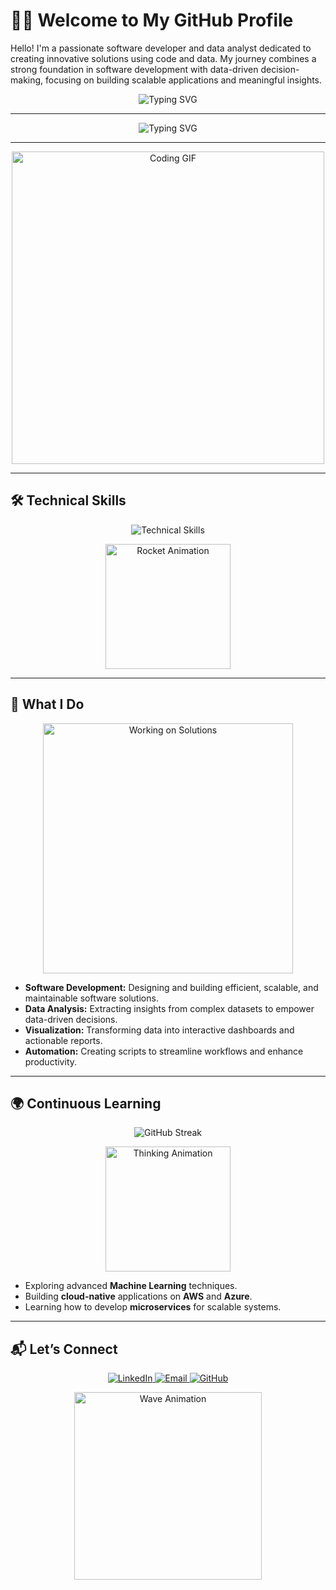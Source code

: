 # 👨‍💻 Welcome to My GitHub Profile  
Hello! I'm a passionate software developer and data analyst dedicated to creating innovative solutions using code and data. My journey combines a strong foundation in software development with data-driven decision-making, focusing on building scalable applications and meaningful insights.

<p align="center">
  <img src="https://readme-typing-svg.herokuapp.com?font=Fira+Code&size=25&pause=1000&color=F75C7E&center=true&vCenter=true&width=435&lines=Passionate+Software+Developer;Data+Analyst+%7C+Innovative+Thinker;Building+Scalable+Solutions" alt="Typing SVG" />
</p>

---

<p align="center">
  <img src="https://readme-typing-svg.herokuapp.com?font=Fira+Code&size=28&pause=1000&color=F75C7E&center=true&vCenter=true&width=600&lines=
    Hi+There!+👋+I'm+a+Software+Developer;Data+Analyst+%7C;Building+Scalable+and+Innovative+Solutions!" alt="Typing SVG" />
</p>

---

<p align="center">
  <img src="https://media.giphy.com/media/qgQUggAC3Pfv687qPC/giphy.gif" width="500" alt="Coding GIF" />
</p>

---

## 🛠️ Technical Skills  

<div align="center">
  <img src="https://skillicons.dev/icons?i=python,sql,javascript,html,css,react,flask,git,github,aws,azure,tableau,powerbi" alt="Technical Skills" />
</div>

<p align="center">
  <img src="https://media.giphy.com/media/L8K62iTDkzGX6/giphy.gif" width="200" alt="Rocket Animation" />
</p>

---

## 🌟 What I Do  

<div align="center">
  <img src="https://media.giphy.com/media/VTtANKl0beDFQRLDTh/giphy.gif" width="400" alt="Working on Solutions" />
</div>

- **Software Development:** Designing and building efficient, scalable, and maintainable software solutions.  
- **Data Analysis:** Extracting insights from complex datasets to empower data-driven decisions.  
- **Visualization:** Transforming data into interactive dashboards and actionable reports.  
- **Automation:** Creating scripts to streamline workflows and enhance productivity.  

---

## 🌍 Continuous Learning  

<div align="center">
  <img src="https://github-readme-streak-stats.herokuapp.com/?user=yourusername&theme=highcontrast" alt="GitHub Streak" />
</div>

<p align="center">
  <img src="https://media.giphy.com/media/WFZvB7VIXBgiz3oDXE/giphy.gif" width="200" alt="Thinking Animation" />
</p>

- Exploring advanced **Machine Learning** techniques.  
- Building **cloud-native** applications on **AWS** and **Azure**.  
- Learning how to develop **microservices** for scalable systems.  

---

## 📬 Let’s Connect  

<p align="center">
  <a href="https://linkedin.com/in/wesleyhk" target="_blank">
    <img src="https://img.shields.io/badge/LinkedIn-0077B5?style=for-the-badge&logo=linkedin&logoColor=white" alt="LinkedIn" />
  </a>
  <a href="mailto:yourmail@example.com">
    <img src="https://img.shields.io/badge/Email-D14836?style=for-the-badge&logo=gmail&logoColor=white" alt="Email" />
  </a>
  <a href="https://github.com/yourusername" target="_blank">
    <img src="https://img.shields.io/badge/GitHub-100000?style=for-the-badge&logo=github&logoColor=white" alt="GitHub" />
  </a>
</p>

<p align="center">
  <img src="https://media.giphy.com/media/j2pOGeGYKe2xCCKwfi/giphy.gif" width="300" alt="Wave Animation" />
</p>


